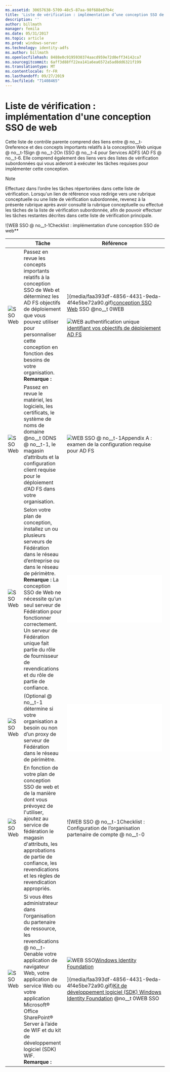 ```yaml
---
ms.assetid: 30657638-5709-48c5-87aa-98f688e07b4c
title: 'Liste de vérification : implémentation d’une conception SSO de Web'
description: ''
author: billmath
manager: femila
ms.date: 05/31/2017
ms.topic: article
ms.prod: windows-server
ms.technology: identity-adfs
ms.author: billmath
ms.openlocfilehash: 8488e0c9195930374aacd959e72d0eff34142ca7
ms.sourcegitcommit: 6aff3d88ff22ea141a6ea6572a5ad8dd6321f199
ms.translationtype: MT
ms.contentlocale: fr-FR
ms.lasthandoff: 09/27/2019
ms.locfileid: "71408465"
---
```

# <a name="checklist-implementing-a-web-sso-design"></a>Liste de vérification : implémentation d'une conception SSO de web

Cette liste de contrôle parente comprend des liens entre @ no__t-0reference et des concepts importants relatifs à la conception Web unique @ no__t-1Sign @ no__t-2On \(SSO @ no__t-4 pour Services ADFS \(AD FS @ no__t-6. Elle comprend également des liens vers des listes de vérification subordonnées qui vous aideront à exécuter les tâches requises pour implémenter cette conception.  
  
> [!NOTE]  
> Effectuez dans l’ordre les tâches répertoriées dans cette liste de vérification. Lorsqu'un lien de référence vous redirige vers une rubrique conceptuelle ou une liste de vérification subordonnée, revenez à la présente rubrique après avoir consulté la rubrique conceptuelle ou effectué les tâches de la liste de vérification subordonnée, afin de pouvoir effectuer les tâches restantes décrites dans cette liste de vérification principale.  
  
![WEB SSO @ no__t-1Checklist : implémentation d’une conception SSO de web**  
  
||Tâche|Référence|  
|-|--------|-------------|  
|![SSO Web](media/icon_checkboxo.gif)|Passez en revue les concepts importants relatifs à la conception SSO de Web et déterminez les AD FS objectifs de déploiement que vous pouvez utiliser pour personnaliser cette conception en fonction des besoins de votre organisation. **Remarque :**|](media/faa393df-4856-4431-9eda-4f4e5be72a90.gif)[conception SSO Web](https://technet.microsoft.com/library/dd807033.aspx) SSO @no__t 0WEB<br /><br />![WEB authentification unique](media/faa393df-4856-4431-9eda-4f4e5be72a90.gif)[identifiant vos objectifs de déploiement AD FS](https://technet.microsoft.com/library/dd807053.aspx)|  
|![SSO Web](media/icon_checkboxo.gif)|Passez en revue le matériel, les logiciels, les certificats, le système de noms de domaine @no__t 0DNS @ no__t-1, le magasin d’attributs et la configuration client requise pour le déploiement d’AD FS dans votre organisation.|![WEB SSO @ no__t-1Appendix A : examen de la configuration requise pour AD FS](https://technet.microsoft.com/library/ff678034.aspx)|  
|![SSO Web](media/icon_checkboxo.gif)|Selon votre plan de conception, installez un ou plusieurs serveurs de Fédération dans le réseau d’entreprise ou dans le réseau de périmètre. **Remarque :** La conception SSO de Web ne nécessite qu’un seul serveur de Fédération pour fonctionner correctement. Un serveur de Fédération unique fait partie du rôle de fournisseur de revendications et du rôle de partie de confiance.|![WEB SSO @ no__t-1Checklist : Configuration d’un serveur de fédération](Checklist--Setting-Up-a-Federation-Server.md)|  
|![SSO Web](media/icon_checkboxo.gif)|\(Optional @ no__t-1 détermine si votre organisation a besoin ou non d’un proxy de serveur de Fédération dans le réseau de périmètre.|![WEB SSO @ no__t-1Checklist : configuration d’un serveur de fédération proxy](Checklist--Setting-Up-a-Federation-Server-Proxy.md)|  
|![SSO Web](media/icon_checkboxo.gif)|En fonction de votre plan de conception SSO de web et de la manière dont vous prévoyez de l'utiliser, ajoutez au service de fédération le magasin d'attributs, les approbations de partie de confiance, les revendications et les règles de revendication appropriés.|![WEB SSO @ no__t-1Checklist : Configuration de l’organisation partenaire de compte @ no__t-0|  
|![SSO Web](media/icon_checkboxo.gif)|Si vous êtes administrateur dans l’organisation du partenaire de ressource, les revendications @ no__t-0enable votre application de navigateur Web, votre application de service Web ou votre application Microsoft® Office SharePoint® Server à l’aide de WIF et du kit de développement logiciel (SDK) WIF. **Remarque :**|![WEB SSO](media/faa393df-4856-4431-9eda-4f4e5be72a90.gif)[Windows Identity Foundation](https://go.microsoft.com/fwlink/?LinkId=122266)<br /><br />](media/faa393df-4856-4431-9eda-4f4e5be72a90.gif)[Kit de développement logiciel (SDK) Windows Identity Foundation](https://go.microsoft.com/fwlink/?LinkId=122266) @no__t 0WEB SSO| 
